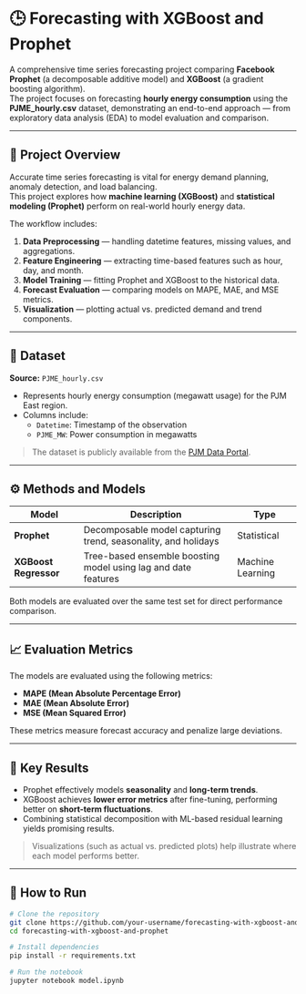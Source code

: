 # 🕒 Forecasting with XGBoost and Prophet  

A comprehensive time series forecasting project comparing **Facebook Prophet** (a decomposable additive model) and **XGBoost** (a gradient boosting algorithm).  
The project focuses on forecasting **hourly energy consumption** using the **PJME_hourly.csv** dataset, demonstrating an end-to-end approach — from exploratory data analysis (EDA) to model evaluation and comparison.

---

## 📘 Project Overview  

Accurate time series forecasting is vital for energy demand planning, anomaly detection, and load balancing.  
This project explores how **machine learning (XGBoost)** and **statistical modeling (Prophet)** perform on real-world hourly energy data.  

The workflow includes:  
1. **Data Preprocessing** — handling datetime features, missing values, and aggregations.  
2. **Feature Engineering** — extracting time-based features such as hour, day, and month.  
3. **Model Training** — fitting Prophet and XGBoost to the historical data.  
4. **Forecast Evaluation** — comparing models on MAPE, MAE, and MSE metrics.  
5. **Visualization** — plotting actual vs. predicted demand and trend components.

---

## 📂 Dataset  

**Source:** `PJME_hourly.csv`  
- Represents hourly energy consumption (megawatt usage) for the PJM East region.  
- Columns include:  
  - `Datetime`: Timestamp of the observation  
  - `PJME_MW`: Power consumption in megawatts  

> The dataset is publicly available from the [PJM Data Portal](https://datamarket.com/data/set/22r3/pjm-hourly-energy-consumption).

---

## ⚙️ Methods and Models  

| Model | Description | Type |
|-------|--------------|------|
| **Prophet** | Decomposable model capturing trend, seasonality, and holidays | Statistical |
| **XGBoost Regressor** | Tree-based ensemble boosting model using lag and date features | Machine Learning |

Both models are evaluated over the same test set for direct performance comparison.

---

## 📈 Evaluation Metrics  

The models are evaluated using the following metrics:

- **MAPE (Mean Absolute Percentage Error)**  
- **MAE (Mean Absolute Error)**  
- **MSE (Mean Squared Error)**  

These metrics measure forecast accuracy and penalize large deviations.

---

## 🧩 Key Results  

- Prophet effectively models **seasonality** and **long-term trends**.  
- XGBoost achieves **lower error metrics** after fine-tuning, performing better on **short-term fluctuations**.  
- Combining statistical decomposition with ML-based residual learning yields promising results.  

> Visualizations (such as actual vs. predicted plots) help illustrate where each model performs better.

---

## 🚀 How to Run  

```bash
# Clone the repository
git clone https://github.com/your-username/forecasting-with-xgboost-and-prophet.git
cd forecasting-with-xgboost-and-prophet

# Install dependencies
pip install -r requirements.txt

# Run the notebook
jupyter notebook model.ipynb
